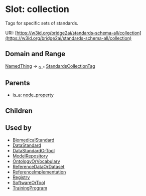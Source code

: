 
# Slot: collection


Tags for specific sets of standards.

URI: [https://w3id.org/bridge2ai/standards-schema-all/collection](https://w3id.org/bridge2ai/standards-schema-all/collection)


## Domain and Range

[NamedThing](NamedThing.md) &#8594;  <sub>0..\*</sub> [StandardsCollectionTag](StandardsCollectionTag.md)

## Parents

 *  is_a: [node_property](node_property.md)

## Children


## Used by

 * [BiomedicalStandard](BiomedicalStandard.md)
 * [DataStandard](DataStandard.md)
 * [DataStandardOrTool](DataStandardOrTool.md)
 * [ModelRepository](ModelRepository.md)
 * [OntologyOrVocabulary](OntologyOrVocabulary.md)
 * [ReferenceDataOrDataset](ReferenceDataOrDataset.md)
 * [ReferenceImplementation](ReferenceImplementation.md)
 * [Registry](Registry.md)
 * [SoftwareOrTool](SoftwareOrTool.md)
 * [TrainingProgram](TrainingProgram.md)
